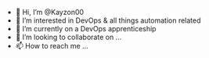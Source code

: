- 👋 Hi, I’m @Kayzon00
- 👀 I’m interested in DevOps & all things automation related
- 🌱 I’m currently on a DevOps apprenticeship
- 💞️ I’m looking to collaborate on ...
- 📫 How to reach me ...

<!---
Kayzon00/Kayzon00 is a ✨ special ✨ repository because its `README.md` (this file) appears on your GitHub profile.
You can click the Preview link to take a look at your changes.
--->
